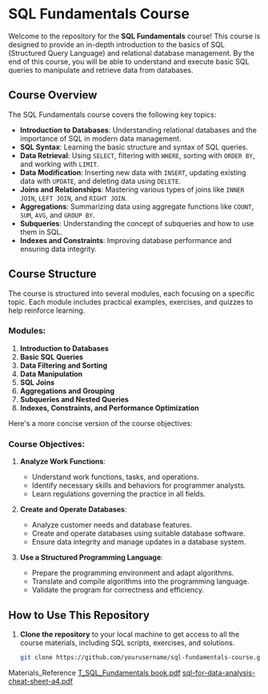 # SQL Fundamentals Course

Welcome to the repository for the **SQL Fundamentals** course! This course is designed to provide an in-depth introduction to the basics of SQL (Structured Query Language) and relational database management. By the end of this course, you will be able to understand and execute basic SQL queries to manipulate and retrieve data from databases.

## Course Overview

The SQL Fundamentals course covers the following key topics:

- **Introduction to Databases**: Understanding relational databases and the importance of SQL in modern data management.
- **SQL Syntax**: Learning the basic structure and syntax of SQL queries.
- **Data Retrieval**: Using `SELECT`, filtering with `WHERE`, sorting with `ORDER BY`, and working with `LIMIT`.
- **Data Modification**: Inserting new data with `INSERT`, updating existing data with `UPDATE`, and deleting data using `DELETE`.
- **Joins and Relationships**: Mastering various types of joins like `INNER JOIN`, `LEFT JOIN`, and `RIGHT JOIN`.
- **Aggregations**: Summarizing data using aggregate functions like `COUNT`, `SUM`, `AVG`, and `GROUP BY`.
- **Subqueries**: Understanding the concept of subqueries and how to use them in SQL.
- **Indexes and Constraints**: Improving database performance and ensuring data integrity.

## Course Structure

The course is structured into several modules, each focusing on a specific topic. Each module includes practical examples, exercises, and quizzes to help reinforce learning.

### Modules:
1. **Introduction to Databases**
2. **Basic SQL Queries**
3. **Data Filtering and Sorting**
4. **Data Manipulation**
5. **SQL Joins**
6. **Aggregations and Grouping**
7. **Subqueries and Nested Queries**
8. **Indexes, Constraints, and Performance Optimization**

Here's a more concise version of the course objectives:

### Course Objectives:

1. **Analyze Work Functions**:
   - Understand work functions, tasks, and operations.
   - Identify necessary skills and behaviors for programmer analysts.
   - Learn regulations governing the practice in all fields.

2. **Create and Operate Databases**:
   - Analyze customer needs and database features.
   - Create and operate databases using suitable database software.
   - Ensure data integrity and manage updates in a database system.

3. **Use a Structured Programming Language**:
   - Prepare the programming environment and adapt algorithms.
   - Translate and compile algorithms into the programming language.
   - Validate the program for correctness and efficiency.

## How to Use This Repository


1. **Clone the repository** to your local machine to get access to all the course materials, including SQL scripts, exercises, and solutions.
   
   ```bash
   git clone https://github.com/yourusername/sql-fundamentals-course.git


Materials_Reference
[T_SQL_Fundamentals book.pdf](https://github.com/user-attachments/files/19568932/T_SQL_Fundamentals.book.pdf)
[sql-for-data-analysis-cheat-sheet-a4.pdf](https://github.com/user-attachments/files/19568948/sql-for-data-analysis-cheat-sheet-a4.pdf)

